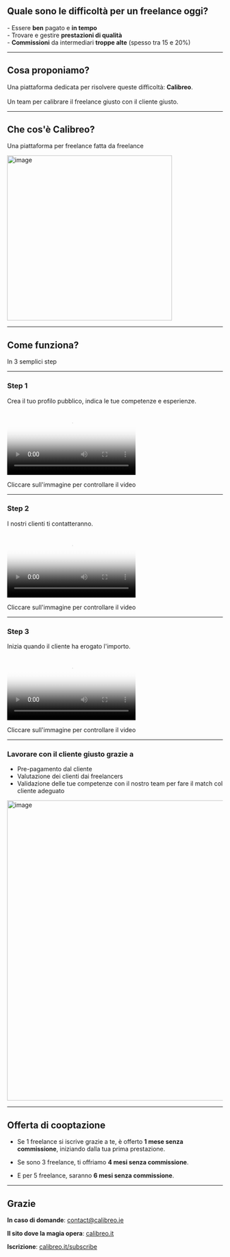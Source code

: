 <h2> Quale sono le difficoltà per un freelance oggi? </h2>

<div>
<!-- .element: class="fragment" data-fragment-index="1" -->
- Essere <b>ben</b> pagato e <b>in tempo</b>
</div>

<div>
<!-- .element: class="fragment" data-fragment-index="2" -->
- Trovare e gestire <b>prestazioni di qualità</b>
</div>

<div>
<!-- .element: class="fragment" data-fragment-index="3" -->
- <b>Commissioni</b> da intermediari <b>troppe alte</b> (spesso tra 15 e 20%)
</div>


---

<h2> Cosa proponiamo? </h2>

<div>
<!-- .element: class="fragment" data-fragment-index="1" -->
Una piattaforma dedicata per risolvere queste difficoltà: <b>Calibreo</b>.<br><br>
</div>

<div>
<!-- .element: class="fragment" data-fragment-index="2" -->
Un team per calibrare il freelance giusto con il cliente giusto.
</div>

---

<h2> Che cos'è Calibreo? </h2>


Una piattaforma per freelance fatta da freelance

<img src="assets/profile.png" alt="image" width="385"/>

---

<h2> Come funziona? </h2>

In 3 semplici step <!-- .element: class="fragment" data-fragment-index="1" -->

---

<h3> Step 1 </h3>

Crea il tuo profilo pubblico, indica le tue competenze e esperienze.

<video class="process-video" controls controlslist="nodownload" disablePictureInPicture playsinline poster="assets/profile2.png">
  <source type="video/mp4" src="assets/inscription_freelance.mp4">
</video>

<p class="small-text">
Cliccare sull'immagine per controllare il video
</p>


---

<h3> Step 2 </h3>

I nostri clienti ti contatteranno.

<video class="process-video" controls controlslist="nodownload" disablePictureInPicture playsinline poster="assets/profile2.png">
  <source type="video/mp4" src="assets/devis.mp4">
</video>

<p class="small-text">
Cliccare sull'immagine per controllare il video
</p>

---

<h3> Step 3 </h3>

Inizia quando il cliente ha erogato l'importo.

<video class="process-video" controls controlslist="nodownload" disablePictureInPicture playsinline poster="assets/mission.png">
  <source type="video/mp4" src="assets/facture.mp4">
</video>

<p class="small-text">
Cliccare sull'immagine per controllare il video
</p>

---

<h3><b>Lavorare con il cliente giusto</b> grazie a</h3>

- Pre-pagamento dal cliente <!-- .element: class="fragment" data-fragment-index="1" -->
- Valutazione dei clienti dai freelancers <!-- .element: class="fragment" data-fragment-index="2" -->
- Validazione delle tue competenze con il nostro team per fare il match col cliente adeguato <!-- .element: class="fragment" data-fragment-index="3" -->

<img src="assets/check.png" alt="image" width="700"/>

---

<h2> Offerta di cooptazione </h2>

<div>

- Se 1 freelance si iscrive grazie a te, è offerto <b>1 mese senza commissione</b>, iniziando dalla tua prima prestazione.

- Se sono 3 freelance, ti offriamo <b>4 mesi senza commissione</b>.

- E per 5 freelance, saranno <b>6 mesi senza commissione</b>.
</div>

---

<h2> Grazie </h2>

<div style="text-align: left">

<b>In caso di domande</b>: contact@calibreo.ie

<b>Il sito dove la magia opera</b>: [calibreo.it](https://calibreo.it)

<b>Iscrizione</b>: [calibreo.it/subscribe](https://calibreo.it/subscribe)
</div>